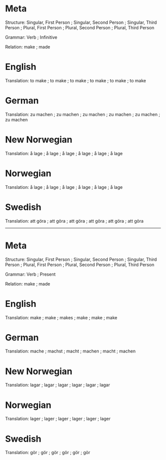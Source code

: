 Meta
====

Structure: Singular, First Person ; Singular, Second Person ; Singular, Third Person ;
           Plural, First Person   ; Plural, Second Person   ; Plural, Third Person

Grammar:   Verb ; Infinitive

Relation:  make ; made



English
=======

Translation: to make ; to make ; to make ;
             to make ; to make ; to make



German
======

Translation: zu machen ; zu machen ; zu machen ;
             zu machen ; zu machen ; zu machen



New Norwegian
=============

Translation: å lage ; å lage ; å lage ;
             å lage ; å lage ; å lage



Norwegian
=========

Translation: å lage ; å lage ; å lage ;
             å lage ; å lage ; å lage



Swedish
=======

Translation: att göra ; att göra ; att göra ;
             att göra ; att göra ; att göra



--------------------------------------------------------------------------------

Meta
====

Structure: Singular, First Person ; Singular, Second Person ; Singular, Third Person ;
           Plural, First Person   ; Plural, Second Person   ; Plural, Third Person

Grammar:   Verb ; Present

Relation:  make ; made



English
=======

Translation: make ; make ; makes ;
             make ; make ; make



German
======

Translation: mache  ; machst ; macht  ;
             machen ; macht  ; machen



New Norwegian
=============

Translation: lagar ; lagar ; lagar ;
             lagar ; lagar ; lagar



Norwegian
=========

Translation: lager ; lager ; lager ;
             lager ; lager ; lager



Swedish
=======

Translation: gör  ; gör ; gör ;
             gör  ; gör ; gör
